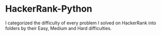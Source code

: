 # HackerRank-Python

I categorized the difficulty of every problem I solved on HackerRank into folders by their Easy, Medium and Hard difficulties. 
